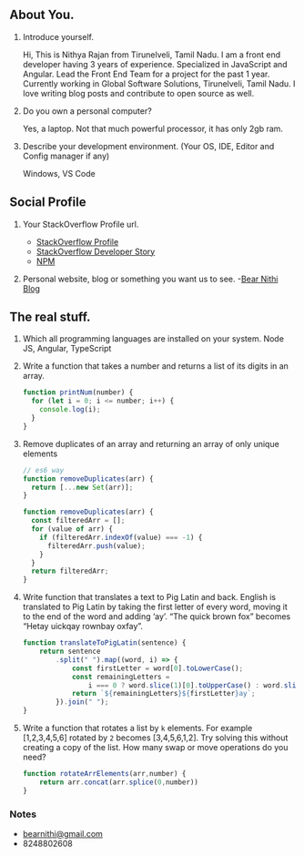 ## About You.

1. Introduce yourself.

   Hi, This is Nithya Rajan from Tirunelveli, Tamil Nadu. I am a front end developer having 3 years of experience. Specialized in JavaScript and Angular. Lead the Front End Team for a project for the past 1 year. Currently working in Global Software Solutions, Tirunelveli, Tamil Nadu. I love writing blog posts and contribute to open source as well.

2. Do you own a personal computer?

   Yes, a laptop. Not that much powerful processor, it has only 2gb ram.

3. Describe your development environment. (Your OS, IDE, Editor and Config manager if any)

   Windows, VS Code

## Social Profile

1. Your StackOverflow Profile url. 

    - [StackOverflow Profile](https://stackoverflow.com/users/5013729/bear-nithi) 
    - [StackOverflow Developer Story](https://stackoverflow.com/users/story/5013729)
    - [NPM](https://www.npmjs.com/~bearnithi)

2. Personal website, blog or something you want us to see. 
    -[Bear Nithi Blog](http://bearnithi.com)

## The real stuff.

1. Which all programming languages are installed on your system.
   Node JS, Angular, TypeScript

2. Write a function that takes a number and returns a list of its digits in an array.

   ```javascript
   function printNum(number) {
     for (let i = 0; i <= number; i++) {
       console.log(i);
     }
   }
   ```

3. Remove duplicates of an array and returning an array of only unique elements

   ```javascript
   // es6 way
   function removeDuplicates(arr) {
     return [...new Set(arr)];
   }

   function removeDuplicates(arr) {
     const filteredArr = [];
     for (value of arr) {
       if (filteredArr.indexOf(value) === -1) {
         filteredArr.push(value);
       }
     }
     return filteredArr;
   }
   ```

4. Write function that translates a text to Pig Latin and back. English is translated to Pig Latin by taking the first letter of every word, moving it to the end of the word and adding ‘ay’. “The quick brown fox” becomes “Hetay uickqay rownbay oxfay”.

    ```javascript
    function translateToPigLatin(sentence) {
        return sentence
            .split(" ").map((word, i) => {
                const firstLetter = word[0].toLowerCase();
                const remainingLetters =
                    i === 0 ? word.slice(1)[0].toUpperCase() : word.slice(1);
                return `${remainingLetters}${firstLetter}ay`;
            }).join(" ");
    }
    ```

5. Write a function that rotates a list by `k` elements. For example [1,2,3,4,5,6] rotated by `2` becomes [3,4,5,6,1,2]. Try solving this without creating a copy of the list. How many swap or move operations do you need?

    ```javascript
    function rotateArrElements(arr,number) {
        return arr.concat(arr.splice(0,number))
    }
    ```


### Notes

- bearnithi@gmail.com
- 8248802608